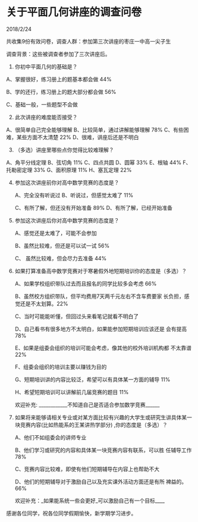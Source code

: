 # 关于平面几何讲座的调查问卷
2018/2/24

共收集9份有效问卷，调查人群：参加第三次讲座的枣庄一中高一尖子生

调查背景：这些被调查者参加了三次讲座后。

1.  你初中平面几何的基础是？

A、掌握很好，练习册上的题基本都会做 44%

B、学的还行，练习册上的题大部分都会做 56%

C、基础一般，一些题型不会做

2.  此次讲座的难度能否接受？

A、很简单自己完全能够理解 B、比较简单，通过讲解能够理解 78%
C、有些困难，某些方面不太清楚 22% D、很难，讲座后还是不明白

3.  （多选）讲座里哪些点你觉得比较难理解？

A、角平分线定理 B、弦切角 11% C、四点共圆 D、圆幂 33% E、根轴 44%
F、托勒密定理 33% G、面积原理 11% H、塞瓦定理 22%

4.  参加这次讲座前你对高中数学竞赛的态度是？

    A、完全没有听说过 B、听说过，但感觉太难了 11%

    C、有所了解，但还没有开始准备 89% D、有所了解，已经开始准备

5.  参加这次讲座后你对高中数学竞赛的态度是？

    A、感觉还是太难了，可能不会参加

    B、虽然比较难，但还是可以试一试 56%

    C、 虽然比较难，但会尽力去准备 44%

6.  如果打算准备高中数学竞赛对于寒暑假外地短期培训你的态度是（多选）？

    A、如果学校组织带队过去而且报名的同学比较多会考虑 66%

    B、虽然校方组织带队，但平均费用7天两千元左右不含车费要家
    长负担，感觉还是不太划算。22%

    C、当时可能能听懂，但回过头来看笔记就看不明白了

    D、自己看书有很多地方不太明白，如果能参加短期培训应该还是 会有提高
    78%

    E、如果是组委会组织的培训可能会考虑，像其他的校外培训机构都 不太靠谱
    22%

    F、组委会组织的培训主要以赚钱为目的

    G、短期培训讲的内容比较泛，希望可以有具体某一方面的辅导 11%

    H、希望短期培训可以讲解前几届竞赛的题目 11%

    欢迎补充:
    \_\_\_\_\_\_\_\_\_\_\_\_不知道自己是否适合参加数学竞赛\_\_\_\_\_\_

7.  如果将来能够请相关专业或对某方面比较有兴趣的大学生或研究生讲具体某一块竞赛内容(比如热能系的王某讲热学部分)
    ,你的态度是（多选）？

    A、他们不如组委会的讲师专业

    B、他们学习或研究的内容和具体某一块竞赛内容有联系，可以胜 任辅导工作
    78%

    C、竞赛内容比较难，即使有他们短期辅导在内容上也帮助不大

    D、他们的短期辅导对于激励自己以及充实课外活动方面还是有所 裨益的。
    66%

    欢迎补充：\_如果能系统一些会更好\_可以激励自己有一个目标\_\_\_\_

感谢各位同学，祝各位同学假期愉快，新学期学习进步。
